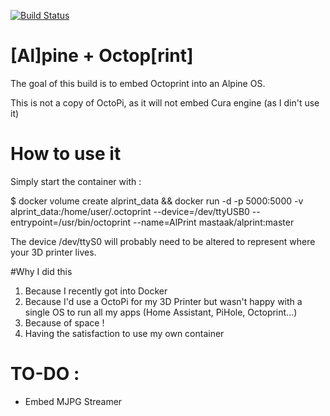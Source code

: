 
[![Build Status](https://travis-ci.org/MastaaK/Alprint.svg?branch=master)](https://travis-ci.org/MastaaK/Alprint)
# [Al]pine + Octop[rint]
The goal of this build is to embed Octoprint into an Alpine OS.

This is not a copy of OctoPi, as it will not embed Cura engine (as I din't use it)

# How to use it

Simply start the container with :

$ docker volume create alprint_data && docker run -d -p 5000:5000 -v alprint_data:/home/user/.octoprint --device=/dev/ttyUSB0 --entrypoint=/usr/bin/octoprint --name=AlPrint mastaak/alprint:master

The device /dev/ttyS0 will probably need to be altered to represent where your 3D printer lives.

#Why I did this

1. Because I recently got into Docker
2. Because I'd use a OctoPi for my 3D Printer but wasn't happy with a single OS to run all my apps (Home Assistant, PiHole, Octoprint...)
3. Because of space !
4. Having the satisfaction to use my own container

# TO-DO :
- Embed MJPG Streamer
